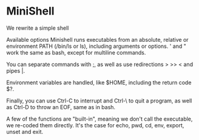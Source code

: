 # MiniShell
We rewrite a simple shell

Available options
Minishell runs executables from an absolute, relative or environment PATH (/bin/ls or ls), including arguments or options. ' and " work the same as bash, except for multiline commands.

You can separate commands with ;, as well as use redirections > >> < and pipes |.

Environment variables are handled, like $HOME, including the return code $?.

Finally, you can use Ctrl-C to interrupt and Ctrl-\ to quit a program, as well as Ctrl-D to throw an EOF, same as in bash.

A few of the functions are "built-in", meaning we don't call the executable, we re-coded them directly. It's the case for echo, pwd, cd, env, export, unset and exit.
